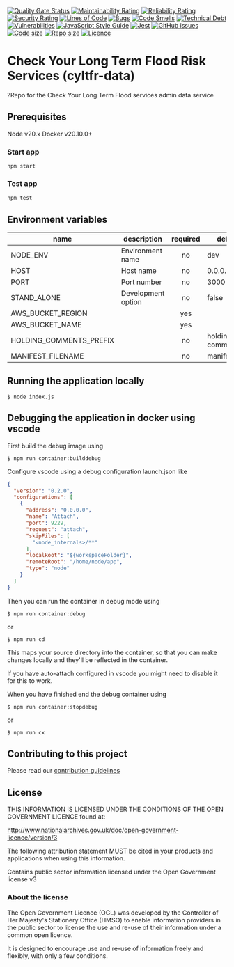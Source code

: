 [![Quality Gate Status](https://sonarcloud.io/api/project_badges/measure?project=DEFRA_cyltfr-data&metric=alert_status)](https://sonarcloud.io/dashboard?id=DEFRA_cyltfr-data)
[![Maintainability Rating](https://sonarcloud.io/api/project_badges/measure?project=DEFRA_cyltfr-data&metric=sqale_rating)](https://sonarcloud.io/dashboard?id=DEFRA_cyltfr-data)
[![Reliability Rating](https://sonarcloud.io/api/project_badges/measure?project=DEFRA_cyltfr-data&metric=reliability_rating)](https://sonarcloud.io/dashboard?id=DEFRA_cyltfr-data)
[![Security Rating](https://sonarcloud.io/api/project_badges/measure?project=DEFRA_cyltfr-data&metric=security_rating)](https://sonarcloud.io/dashboard?id=DEFRA_cyltfr-data)
[![Lines of Code](https://sonarcloud.io/api/project_badges/measure?project=DEFRA_cyltfr-data&metric=ncloc)](https://sonarcloud.io/dashboard?id=DEFRA_cyltfr-data)
[![Bugs](https://sonarcloud.io/api/project_badges/measure?project=DEFRA_cyltfr-data&metric=bugs)](https://sonarcloud.io/dashboard?id=DEFRA_cyltfr-data)
[![Code Smells](https://sonarcloud.io/api/project_badges/measure?project=DEFRA_cyltfr-data&metric=code_smells)](https://sonarcloud.io/dashboard?id=DEFRA_cyltfr-data)
[![Technical Debt](https://sonarcloud.io/api/project_badges/measure?project=DEFRA_cyltfr-data&metric=sqale_index)](https://sonarcloud.io/dashboard?id=DEFRA_cyltfr-data)
[![Vulnerabilities](https://sonarcloud.io/api/project_badges/measure?project=DEFRA_cyltfr-data&metric=vulnerabilities)](https://sonarcloud.io/dashboard?id=DEFRA_cyltfr-data)
[![JavaScript Style Guide](https://img.shields.io/badge/code_style-standard-brightgreen.svg)](https://standardjs.com)
[![Jest](https://img.shields.io/badge/tested_with-jest-99424f.svg)](https://github.com/facebook/jest)
[![GitHub issues](https://img.shields.io/github/issues/DEFRA/cyltfr-data.svg)](https://github.com/DEFRA/cyltfr-data/issues/)
[![Code size](https://img.shields.io/github/languages/code-size/DEFRA/cyltfr-data.svg)]()
[![Repo size](https://img.shields.io/github/repo-size/DEFRA/cyltfr-data.svg)]()
[![Licence](https://img.shields.io/badge/licence-OGLv3-blue.svg)](http://www.nationalarchives.gov.uk/doc/open-government-licence/version/3)

# Check Your Long Term Flood Risk Services (cyltfr-data)
?Repo for the Check Your Long Term Flood services admin data service

## Prerequisites
Node v20.x
Docker v20.10.0+

### Start app

`npm start`

### Test app

`npm test`

## Environment variables

| name                    | description      | required |        default        |                valid               | notes |
|-------------------------|------------------|:--------:|-----------------------|:----------------------------------:|-------|
| NODE_ENV                | Environment name   |    no    | dev                   | dev,test,pre,prod-green,prod-blue  |       |
| HOST                    | Host name          |    no    | 0.0.0.0               |                                    |       |
| PORT                    | Port number        |    no    | 3000                  |                                    |       |
| STAND_ALONE             | Development option |    no    | false                 |                                    |       |
| AWS_BUCKET_REGION       |                    |    yes   |                       |                                    |       |
| AWS_BUCKET_NAME         |                    |    yes   |                       |                                    |       |
| HOLDING_COMMENTS_PREFIX |                    |    no    | holding-comments      |                                    |       |
| MANIFEST_FILENAME       |                    |    no    | manifest.json         |                                    |       |

## Running the application locally

`$ node index.js`

## Debugging the application in docker using vscode

First build the debug image using

`$ npm run container:builddebug`

Configure vscode using a debug configuration launch.json like

```json
{
  "version": "0.2.0",
  "configurations": [
    {
      "address": "0.0.0.0",
      "name": "Attach",
      "port": 9229,
      "request": "attach",
      "skipFiles": [
        "<node_internals>/**"
      ],
      "localRoot": "${workspaceFolder}",
      "remoteRoot": "/home/node/app",
      "type": "node"
    }
  ]
}
```

Then you can run the container in debug mode using

`$ npm run container:debug`

or 

`$ npm run cd`

This maps your source directory into the container, so that you can make changes locally and they'll be reflected in the container.

If you have auto-attach configured in vscode you might need to disable it for this to work.

When you have finished end the debug container using

`$ npm run container:stopdebug`

or 

`$ npm run cx`

## Contributing to this project
Please read our [contribution guidelines](https://github.com/DEFRA/cyltfr-data/blob/develop/CONTRIBUTING.md)

## License
THIS INFORMATION IS LICENSED UNDER THE CONDITIONS OF THE OPEN GOVERNMENT LICENCE found at:

http://www.nationalarchives.gov.uk/doc/open-government-licence/version/3

The following attribution statement MUST be cited in your products and applications when using this information.

Contains public sector information licensed under the Open Government license v3

### About the license
The Open Government Licence (OGL) was developed by the Controller of Her Majesty's Stationery Office (HMSO) to enable information providers in the public sector to license the use and re-use of their information under a common open licence.

It is designed to encourage use and re-use of information freely and flexibly, with only a few conditions.